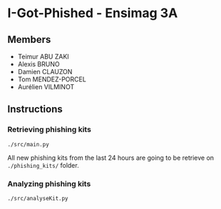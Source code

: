 # I-Got-Phished - Ensimag 3A

## Members
* Teimur ABU ZAKI
* Alexis BRUNO
* Damien CLAUZON
* Tom MENDEZ-PORCEL
* Aurélien VILMINOT

## Instructions
### Retrieving phishing kits

```
./src/main.py
```
All new phishing kits from the last 24 hours are going to be retrieve on `./phishing_kits/` folder.

### Analyzing phishing kits

```
./src/analyseKit.py
```